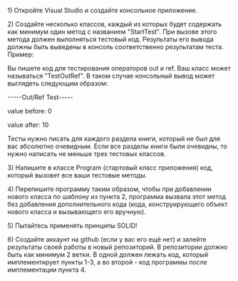 1\) Откройте Visual Studio и создайте консольное приложение.

2\) Создайте несколько классов, каждый из которых будет содержать как минимум один метод с названием "StartTest". При вызове этого метода должен выполняться тестовый код. Результаты его вывода должны быть выведены в консоль соответственно результатам теста. Пример:

Вы пишете код для тестирования операторов out и ref. Ваш класс может называться "TestOutRef". В таком случае консольный вывод может выглядеть следующим образом:

-----Out/Ref Test-----

value before: 0

value after: 10

Тесты нужно писать для каждого раздела книги, который не был для вас абсолютно очевидным. Если все разделы книги были очевидны, то нужно написать не меньше трех тестовых классов.

3\) Напишите в классе Program \(стартовый класс приложения\) код, который вызовет все ваши тестовые методы.

4\) Перепишите программу таким образом, чтобы при добавлении нового класса по шаблону из пункта 2, программа вызвала этот метод без добавления дополнительного кода \(кода, конструирующего объект нового класса и вызывающего его вручную\).

5\) Пытайтесь применять принципы SOLID!

6\) Создайте аккаунт на github \(если у вас его ещё нет\) и залейте результаты своей работы в новый репозиторий. В репозитории должно быть как минимум 2 ветки. В одной должен лежать код, который имплементирует пункты 1-3, а во второй - код программы после имплементации пункта 4.

